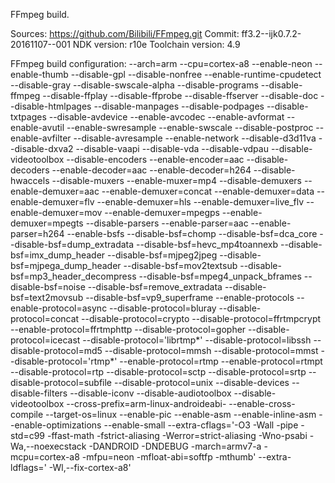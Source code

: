 FFmpeg build.

Sources: https://github.com/Bilibili/FFmpeg.git
Commit: ff3.2--ijk0.7.2-20161107--001
NDK version: r10e
Toolchain version: 4.9

FFmpeg build configuration:
 --arch=arm --cpu=cortex-a8 --enable-neon --enable-thumb --disable-gpl --disable-nonfree --enable-runtime-cpudetect 
 --disable-gray --disable-swscale-alpha --disable-programs --disable-ffmpeg --disable-ffplay --disable-ffprobe 
 --disable-ffserver --disable-doc --disable-htmlpages --disable-manpages --disable-podpages --disable-txtpages 
 --disable-avdevice --enable-avcodec --enable-avformat --enable-avutil --enable-swresample --enable-swscale 
 --disable-postproc --enable-avfilter --disable-avresample --enable-network --disable-d3d11va --disable-dxva2 
 --disable-vaapi --disable-vda --disable-vdpau --disable-videotoolbox --disable-encoders --enable-encoder=aac 
 --disable-decoders --enable-decoder=aac --enable-decoder=h264 --disable-hwaccels --disable-muxers --enable-muxer=mp4 
 --disable-demuxers --enable-demuxer=aac --enable-demuxer=concat --enable-demuxer=data --enable-demuxer=flv 
 --enable-demuxer=hls --enable-demuxer=live_flv --enable-demuxer=mov --enable-demuxer=mpegps --enable-demuxer=mpegts 
 --disable-parsers --enable-parser=aac --enable-parser=h264 --enable-bsfs --disable-bsf=chomp --disable-bsf=dca_core 
 --disable-bsf=dump_extradata --disable-bsf=hevc_mp4toannexb --disable-bsf=imx_dump_header --disable-bsf=mjpeg2jpeg 
 --disable-bsf=mjpega_dump_header --disable-bsf=mov2textsub --disable-bsf=mp3_header_decompress --disable-bsf=mpeg4_unpack_bframes 
 --disable-bsf=noise --disable-bsf=remove_extradata --disable-bsf=text2movsub --disable-bsf=vp9_superframe --enable-protocols 
 --enable-protocol=async --disable-protocol=bluray --disable-protocol=concat --disable-protocol=crypto --disable-protocol=ffrtmpcrypt 
 --enable-protocol=ffrtmphttp --disable-protocol=gopher --disable-protocol=icecast --disable-protocol='librtmp*' 
 --disable-protocol=libssh --disable-protocol=md5 --disable-protocol=mmsh --disable-protocol=mmst --disable-protocol='rtmp*' 
 --enable-protocol=rtmp --enable-protocol=rtmpt --disable-protocol=rtp --disable-protocol=sctp 
 --disable-protocol=srtp --disable-protocol=subfile --disable-protocol=unix --disable-devices 
 --disable-filters --disable-iconv --disable-audiotoolbox --disable-videotoolbox 
 --cross-prefix=arm-linux-androideabi- --enable-cross-compile --target-os=linux --enable-pic 
 --enable-asm --enable-inline-asm --enable-optimizations --enable-small --extra-cflags='-O3 -Wall -pipe -std=c99 
 -ffast-math -fstrict-aliasing -Werror=strict-aliasing -Wno-psabi -Wa,--noexecstack -DANDROID -DNDEBUG 
 -march=armv7-a -mcpu=cortex-a8 -mfpu=neon -mfloat-abi=softfp -mthumb' --extra-ldflags=' -Wl,--fix-cortex-a8'
 
 

